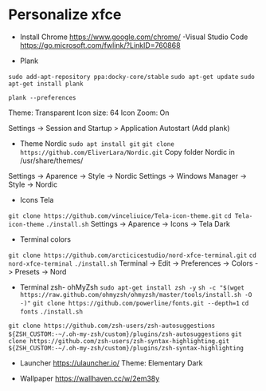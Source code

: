 # Personalize xfce

- Install Chrome
https://www.google.com/chrome/
-Visual Studio Code
https://go.microsoft.com/fwlink/?LinkID=760868

- Plank

`sudo add-apt-repository ppa:docky-core/stable`
`sudo apt-get update`
`sudo apt-get install plank`

`plank --preferences`

Theme: Transparent
Icon size: 64
Icon Zoom: On

Settings -> Session and Startup > Application Autostart (Add plank)

- Theme Nordic
`sudo apt install git`
`git clone https://github.com/EliverLara/Nordic.git`
Copy folder Nordic in /usr/share/themes/

Settings -> Aparence -> Style -> Nordic
Settings -> Windows Manager -> Style -> Nordic

- Icons Tela

`git clone https://github.com/vinceliuice/Tela-icon-theme.git`
`cd Tela-icon-theme`
`./install.sh`
Settings -> Aparence -> Icons -> Tela Dark

- Terminal colors

`git clone https://github.com/arcticicestudio/nord-xfce-terminal.git`
`cd nord-xfce-terminal`
`./install.sh`
Terminal -> Edit -> Preferences -> Colors -> Presets -> Nord

- Terminal zsh- ohMyZsh
`sudo apt-get install zsh -y`
`sh -c "$(wget https://raw.github.com/ohmyzsh/ohmyzsh/master/tools/install.sh -O -)"`
`git clone https://github.com/powerline/fonts.git --depth=1`
`cd fonts`
`./install.sh`

`git clone https://github.com/zsh-users/zsh-autosuggestions ${ZSH_CUSTOM:-~/.oh-my-zsh/custom}/plugins/zsh-autosuggestions`
`git clone https://github.com/zsh-users/zsh-syntax-highlighting.git ${ZSH_CUSTOM:-~/.oh-my-zsh/custom}/plugins/zsh-syntax-highlighting`

- Launcher 
https://ulauncher.io/
Theme: Elementary Dark

- Wallpaper
https://wallhaven.cc/w/2em38y
